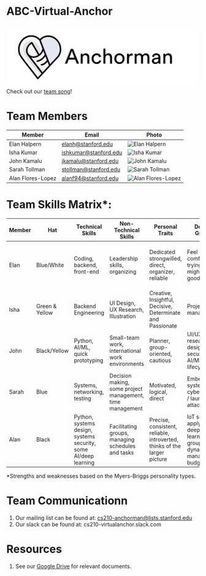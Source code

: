 # ABC-Virtual-Anchor
![Anchorman Logo](https://github.com/cs210/ABC-Virtual-Anchor/blob/master/ANCHORMAN_LOGO.jpg)
Check out our [team song](https://open.spotify.com/track/6wDviYDtmSDZ0S6TVMM9Vc?si=6oxCXHBtTyeAkxPbD5y9Vg)!

# Team Members
Member | Email | Photo
--- | --- | ---
Elan Halpern | elanh@stanford.edu | <img src="https://imgur.com/fwznqUz" alt="Elan Halpern" width="157.5" height="157.5">
Isha Kumar | ishkumar@stanford.edu | <img src="https://imgur.com/a/PcXFSNJ" alt="Isha Kumar" width="157.5" height="157.5">
John Kamalu | jkamalu@stanford.edu | <img src="https://i.imgur.com/pebY6bg.jpg" alt="John Kamalu" width="157.5" height="201">
Sarah Tollman  | stollman@stanford.edu | <img src="https://i.imgur.com/2RB416X.jpg" alt="Sarah Tollman" width="157.5" height="164.4">
Alan Flores-Lopez | alanf94@stanford.edu | <img src="https://i.imgur.com/y6WLV1M.jpg" alt="Alan Flores-Lopez" width="157.5" height="210">

# Team Skills Matrix*:

Member | Hat | Technical Skills | Non-Technical Skills | Personal Traits | Desired Growth | Weaknesses
--- | --- | --- | --- | --- | --- | ---
Elan | Blue/White | Coding, backend, front-end | Leadership skills, organizing | Dedicated strongwilled, direct, organizer, reliable | Feel comfortable trying things I might not be good at|Can have high expectations, inflexible, difficulty expressing emotion
Isha | Green & Yellow | Backend Engineering | UI Design, UX Research, Illustration | Creative, Insightful, Decisive, Determinate and Passionate | Project management | Can burn out, sensitive to other's moods and emotions
John | Black/Yellow | Python, AI/ML, quick prototyping | Small-team work, international work environments | Planner, group-oriented, cautious | UI/UX research and design, security, AI/ML lifecycle | Presentation, prioritization, systems
Sarah | Blue | Systems, networking, testing | Decision making, some project management, time management | Motivated, logical, direct | Embedded systems & cybersecurity / launching attacks | AI, can be too blunt
Alan | Black | Python, systems design, systems security, some AI/deep learning | Facilitating groups, managing schedules and tasks | Precise, consistent, reliable, introverted, thinks of the larger picture | IoT security, applying deep learning, group dynamics, managing a budget | Can be fickle, sometimes hard to convince, introverted

*Strengths and weaknesses based on the Myers-Briggs personality types. 

# Team Communicationn
1. Our mailing list can be found at: cs210-anchorman@lists.stanford.edu
2. Our slack can be found at: cs210-virtualanchor.slack.com

# Resources
1. See our [Google Drive](https://drive.google.com/drive/u/3/folders/0AAxRSFpxdcMlUk9PVA) for relevant documents.
